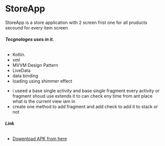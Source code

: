 # StoreApp

StoreApp is a store application with 2 screen 
  frist one for all pruducts
  secound for every item screen 
  
  
  ###### **Tecgnologes uses in it.**
 * Kotlin.
 * xml
 * MVVM Design Pattern
 * LiveData
 * data binding
 * loading using shimmer effect 
 
 - i useed a base single activity and base single fragment every activity or fragment shoud use extends it to can check eny time from ant place what is the current view iam in
 - create one method to add fragment and add check to add it to stack or not
 
 ###### **Link**
* [Dowenload APK from here](https://drive.google.com/file/d/1U0bfEMJnJH-O1omVDjo6Y7SJrF5no5hW/view?usp=sharing)
